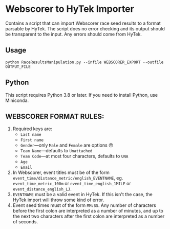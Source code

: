 # Webscorer to HyTek Importer
Contains a script that can import Webscorer race seed results to a format parsable by HyTek. The script does no error checking and its output should be transparent to the input. Any errors should come from HyTek.

## Usage
```
python RaceResultsManipulation.py --infile WEBSCORER_EXPORT --outfile OUTPUT_FILE
```

## Python
This script requires Python 3.8 or later. If you need to install Python, use Miniconda.

## WEBSCORER FORMAT RULES:
1. Required keys are:
    - `Last name`
    - `First name`
    - `Gender`—only `Male` and `Female` are options 😠
    - `Team Name`—defaults to `Unattached`
    - `Team Code`—at most four characters, defaults to `UNA`
    - `Age`
    - `Email`
2. In Webscorer, event titles must be of the form
    `event_time/distance_metric/english_EVENTNAME`, eg. `event_time_metric_100m` or
    `event_time_english_1MILE` or `event_distance_english_LJ`.
3. `EVENTNAME` must be a valid event in HyTek. If this isn't the case, the HyTek
    import will throw some kind of error.
4. Event seed times must of the form `MM:SS`. Any number of characters before the first
    colon are interpreted as a number of minutes, and up to the next two characters
    after the first colon are interpreted as a number of seconds.
